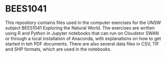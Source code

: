 # BEES1041
This repository contains files used in the computer exercises for the UNSW subject BEES1041 Exploring the Natural World. The exercises are written using R and Python in Jupyter notebooks that can run on Cloudstor SWAN or through a local installation of Anaconda, with explanations on how to get started in teh PDF documents. There are also several data files in CSV, TIF and SHP formats, which are used in the notebooks.
